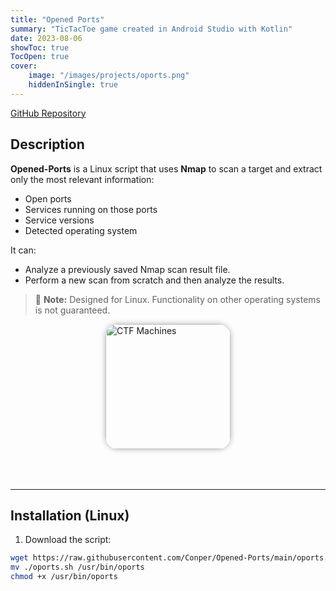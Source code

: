 ```yaml
---
title: "Opened Ports"
summary: "TicTacToe game created in Android Studio with Kotlin"
date: 2023-08-06
showToc: true
TocOpen: true
cover:
    image: "/images/projects/oports.png"
    hiddenInSingle: true
---
```


[GitHub Repository](https://github.com/Conper/Opened-Ports)

## Description
**Opened-Ports** is a Linux script that uses **Nmap** to scan a target and extract only the most relevant information:

- Open ports
- Services running on those ports
- Service versions
- Detected operating system

It can:
- Analyze a previously saved Nmap scan result file.
- Perform a new scan from scratch and then analyze the results.

> 📝 **Note:** Designed for Linux. Functionality on other operating systems is not guaranteed.

<div style="display: flex; justify-content: center;">
  <img src="/images/projects/oports.png" alt="CTF Machines" width="200" style="border-radius: 10%; box-shadow: 0 0 10px rgba(0,0,0,0.3); margin-bottom: 50px;"/>
</div>


---

## Installation (Linux)

1. Download the script:

```bash
wget https://raw.githubusercontent.com/Conper/Opened-Ports/main/oports.sh
mv ./oports.sh /usr/bin/oports
chmod +x /usr/bin/oports
```
